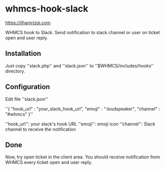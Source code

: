 # whmcs-hook-slack
https://ilhamrizqi.com

WHMCS hook to Slack. Send notification to slack channel or user on ticket open and user reply.

## Installation

Just copy ''slack.php'' and ''slack.json'' to ''$WHMCS/includes/hooks'' directory.

## Configuration

Edit file ''slack.json''

  ''{
    "hook_url"  : "your_slack_hook_url",
    "emoji"     : ":loudspeaker",
    "channel"   : "#whmcs"
  }''

''hook_url'': your slack's hook URL
''emoji'': emoji icon
''channel'': Slack channel to receive the notification

## Done

Now, try open ticket in the client area. You should receive notification from WHMCS every ticket open and user reply.
